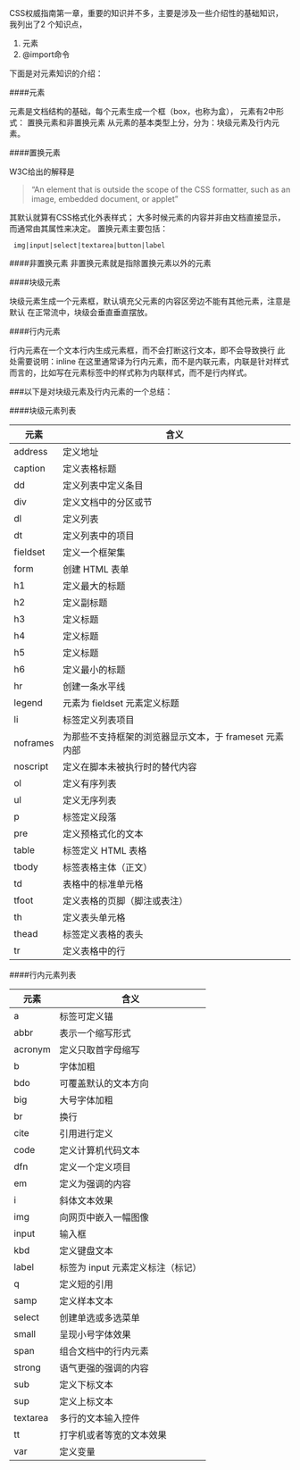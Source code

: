 CSS权威指南第一章，重要的知识并不多，主要是涉及一些介绍性的基础知识，我列出了2 个知识点，

1. 元素
2. @import命令

下面是对元素知识的介绍：

####元素

元素是文档结构的基础，每个元素生成一个框（box，也称为盒），
元素有2中形式： 置换元素和非置换元素
从元素的基本类型上分，分为：块级元素及行内元素。
 
####置换元素

W3C给出的解释是
>“An element that is outside the scope of the CSS formatter, such as an image, embedded document, or applet”

 其默认就算有CSS格式化外表样式；
 大多时候元素的内容并非由文档直接显示，而通常由其属性来决定。
 置换元素主要包括：
```
 img|input|select|textarea|button|label
```
 
####非置换元素
非置换元素就是指除置换元素以外的元素
 
####块级元素

块级元素生成一个元素框，默认填充父元素的内容区旁边不能有其他元素，注意是默认
在正常流中，块级会垂直垂直摆放。
 
####行内元素

行内元素在一个文本行内生成元素框，而不会打断这行文本，即不会导致换行
此处需要说明：inline 在这里通常译为行内元素，而不是内联元素，内联是针对样式而言的，比如写在元素标签中的样式称为内联样式，而不是行内样式。    
      


###以下是对块级元素及行内元素的一个总结：


####块级元素列表

|元素|含义|
|----|----|
| address |	定义地址|
| caption |	定义表格标题|
| dd |	定义列表中定义条目|
| div |	定义文档中的分区或节|
| dl |	定义列表|
| dt |	定义列表中的项目|
| fieldset |	定义一个框架集|
| form |	创建 HTML 表单|
| h1 |	定义最大的标题|
| h2 |	定义副标题|
| h3 |	定义标题|
| h4 |	定义标题|
| h5 |	定义标题|
| h6 |	定义最小的标题|
| hr |	创建一条水平线|
| legend |	元素为 fieldset 元素定义标题|
| li |	标签定义列表项目|
| noframes |	为那些不支持框架的浏览器显示文本，于 frameset 元素内部|
| noscript |	定义在脚本未被执行时的替代内容|
| ol |	定义有序列表|
| ul |	定义无序列表|
| p |	标签定义段落|
| pre |	定义预格式化的文本|
| table |	标签定义 HTML 表格|
| tbody |	标签表格主体（正文）|
| td |	表格中的标准单元格|
| tfoot |	定义表格的页脚（脚注或表注）|
| th |	定义表头单元格|
| thead |	标签定义表格的表头|
| tr |	定义表格中的行|
 
 
####行内元素列表

|元素|含义|
|----|----|
| a |	标签可定义锚|
| abbr |	表示一个缩写形式|
| acronym |	定义只取首字母缩写|
| b |	字体加粗|
| bdo |	可覆盖默认的文本方向|
| big |	大号字体加粗|
| br |	换行|
| cite |	引用进行定义|
| code |	定义计算机代码文本|
| dfn |	定义一个定义项目|
| em |	定义为强调的内容|
| i |	斜体文本效果|
| img |	向网页中嵌入一幅图像|
| input |	输入框|
| kbd |	定义键盘文本|
| label |	标签为 input 元素定义标注（标记）|
| q |	定义短的引用|
| samp |	定义样本文本|
| select |	创建单选或多选菜单|
| small |	呈现小号字体效果|
| span |	组合文档中的行内元素|
| strong |	语气更强的强调的内容|
| sub |	定义下标文本|
| sup |	定义上标文本|
| textarea |	多行的文本输入控件|
| tt |	打字机或者等宽的文本效果|
| var |	定义变量|

 